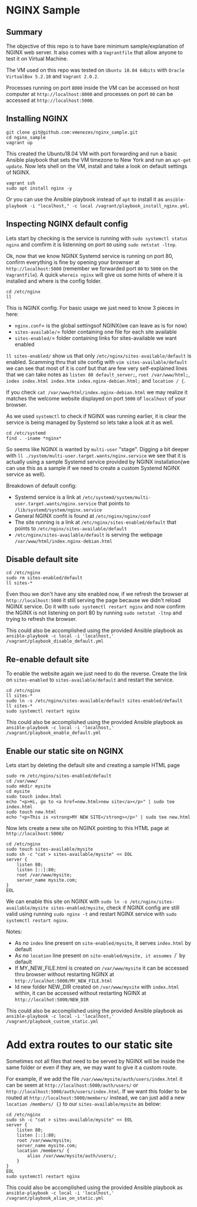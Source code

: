 # NGINX Sample

## Summary

The objective of this repo is to have bare minimum sample/explanation of
NGINX web server.
It also comes with a `Vagrantfile` that allow anyone to test it on
Virtual Machine.

The VM used on this repo was tested on `Ubuntu 18.04 64bits` with
`Oracle VirtualBox 5.2.10` and `Vagrant 2.0.2`.

Processes running on port `8000` inside the VM can be accessed on host computer
at `http://localhost:8000` and processes on port `80` can be accessed at
`http://localhost:5000`.


## Installing NGINX

```
git clone git@github.com:vmenezes/nginx_sample.git
cd nginx_sample
vagrant up
```

This created the Ubuntu18.04 VM with port forwarding and run a basic Ansible
playbook that sets the VM timezone to New York and run an `apt-get update`.
Now lets shell on the VM, install and take a look on default settings of
NGINX.

```
vagrant ssh
sudo apt install nginx -y
```

Or you can use the Ansible playbook instead of `apt` to install it as
`ansible-playbook -i "localhost," -c local /vagrant/playbook_install_nginx.yml`.


## Inspecting NGINX default config

Lets start by checking is the service is running with
`sudo systemctl status nginx` and comfirm it is listenning on port `80`
using `sudo netstat -ltnp`.

Ok, now that we know NGINX Systemd service is running on port 80, confirm
everything is fine by opening your brownser at `http://localhost:5000`
(remember we forwarded port `80` to `5000` on the `Vagrantfile`).
A quick `whereis nginx` will give us some hints of where it is installed
and where is the config folder.

```
cd /etc/nginx
ll
```

This is NGINX config. For basic usage we just need to know 3 pieces in here:

- `nginx.conf`= is the global settingsof NGINX(we can leave as is for now)
- `sites-available/`= folder containing one file for each site available
- `sites-enabled/`= folder containing links for sites-available we want enabled

`ll sites-enabled/` show us that only `/etc/nginx/sites-available/default`
is enabled. Scamming thru that site config with `vim sites-available/default`
we can see that most of it is conf but that are few very self-explained
lines that we can take notes as `listen 80 default_server;`,
`root /var/www/html;`, `index index.html index.htm index.nginx-debian.html;`
and `location / {`.

If you check `cat /var/www/html/index.nginx-debian.html` we may realize
it matches the welcome website displayed on port `5000` of `localhost`
of your browser.

As we used `systemctl` to check if NGINX was running earlier, it is clear
the service is being managed by Systemd so lets take a look at it as well.

```
cd /etc/systemd
find . -iname *nginx*
```

So seems like NGINX is wanted by `multi-user` "stage". Digging a bit deeper
with `ll ./system/multi-user.target.wants/nginx.service` we see that it is
actually using a sample Systemd service provided by NGINX installation(we
can use this as a sample if we need to create a custom Systemd NGINX service
as well).

Breakdown of default config:

- Systemd service is a link at
`/etc/systemd/system/multi-user.target.wants/nginx.service` that points to
`/lib/systemd/system/nginx.service`
- General NGINX confit is found at `/etc/nginx/nginx/conf`
- The site running is a link at `/etc/nginx/sites-enabled/default` that
points to `/etc/nginx/sites-available/default`
- `/etc/nginx/sites-available/default` is serving the webpage
`/var/www/html/index.nginx-debian.html`


## Disable default site

```
cd /etc/nginx
sudo rm sites-enabled/default
ll sites-*
```

Even thou we don't have any site enabled now, if we refresh the browser at
`http://localhost:5000` it still serving the page because we didn't reload
NGINX service. Do it with `sudo systemctl restart nginx` and now confirm
the NGINX is not listening on port 80 by running `sudo netstat -ltnp`
and trying to refresh the browser.

This could also be accomplished using the provided Ansible playbook as
`ansible-playbook -c local -i 'localhost,' /vagrant/playbook_disable_default.yml`


## Re-enable default site

To enable the website again we just need to do the reverse. Create the link
on `sites-enabled` to `sites-available/default` and restart the service.

```
cd /etc/nginx
ll sites-*
sudo ln -s /etc/nginx/sites-available/default sites-enabled/default
ll sites-*
sudo systemctl restart nginx
```

This could also be accomplished using the provided Ansible playbook as
`ansible-playbook -c local -i 'localhost,' /vagrant/playbook_enable_default.yml`


## Enable our static site on NGINX

Lets start by deleting the default site and creating a sample HTML page

```
sudo rm /etc/nginx/sites-enabled/default
cd /var/www/
sudo mkdir mysite
cd mysite
sudo touch index.html
echo "<p>Hi, go to <a href=new.html>new site</a></p>" | sudo tee index.html
sudo touch new.html
echo "<p>This is <strong>MY NEW SITE</strong></p>" | sudo tee new.html
```

Now lets create a new site on NGINX pointing to this HTML page at
`http://localhost:5000/`

```
cd /etc/nginx
sudo touch sites-available/mysite
sudo sh -c "cat > sites-available/mysite" << EOL
server {
    listen 80;
    listen [::]:80;
    root /var/www/mysite;
    server_name mysite.com;
}
EOL
```

We can enable this site on NGINX with
`sudo ln -s /etc/nginx/sites-available/mysite sites-enabled/mysite`, check
if NGINX config are still valid using running `sudo nginx -t` and restart
NGINX service with `sudo systemctl restart nginx`.

Notes:

- As no `index` line present on `site-enabled/mysite`, it serves `index.html`
by default
- As no `location` line present on `site-enabled/mysite, it assumes `/`
by default
- If MY_NEW_FILE.html is created on `/var/www/mysite` it can be accessed
thru browser without restarting NGINX at
`http://localhot:5000/MY_NEW_FILE.html`
- Id new folder NEW_DIR created on `/var/www/mysite` with `index.html` within,
it can be accessed without restarting NGINX at
`http://localhot:5000/NEW_DIR`

This could also be accomplished using the provided Ansible playbook as
`ansible-playbook -c local -i 'localhost,' /vagrant/playbook_custom_static.yml`


# Add extra routes to our static site

Sometimes not all files that need to be served by NGINX will be inside
the same folder or even if they are, we may want to give it a custom route.

For example, if we add the file `/var/www/mysite/auth/users/index.html`
it can be seem at `http://localhost:5000/auth/users/` or 
`http://localhost:5000/auth/users/index.html`. If we want this folder to
be routed at `http://localhost:5000/members/` instead, we can just add
a new `location /members/ {}` to our `sites-available/mysite` as below:

```
cd /etc/nginx
sudo sh -c "cat > sites-available/mysite" << EOL
server {
    listen 80;
    listen [::]:80;
    root /var/www/mysite;
    server_name mysite.com;
    location /members/ {
        alias /var/www/mysite/auth/users/;
    }
}
EOL
sudo systemctl restart nginx
```

This could also be accomplished using the provided Ansible playbook as
`ansible-playbook -c local -i 'localhost,' /vagrant/playbook_alias_on_static.yml`

